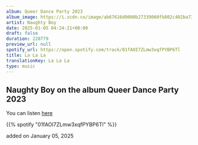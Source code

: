 ```yaml
---
album: Queer Dance Party 2023
album_image: https://i.scdn.co/image/ab67616d0000b27339060fb802c402ba735e4d3e
artist: Naughty Boy
date: 2025-01-05 04:24:21+00:00
draft: false
duration: 220779
preview_url: null
spotify_url: https://open.spotify.com/track/01fAOI7ZLmw3xqfPYBP6Tl
title: La La La
translationKey: La La La
type: music
---
```


## Naughty Boy on the album Queer Dance Party 2023

You can listen [here](https://open.spotify.com/track/01fAOI7ZLmw3xqfPYBP6Tl)

{{% spotify "01fAOI7ZLmw3xqfPYBP6Tl"  %}}

added on January 05, 2025